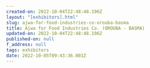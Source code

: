 ```yaml
---
created-on: 2022-10-04T22:48:48.196Z
layout: "[exhibitors].html"
slug: ajwa-for-food-industries-co-orouba-basma
title: Ajwa for Food Industries Co. (OROUBA - BASMA)
updated-on: 2022-10-04T22:48:48.196Z
published-on: null
f_address: null
tags: exhibitors
date: 2022-10-05T09:43:36.001Z
---
```

